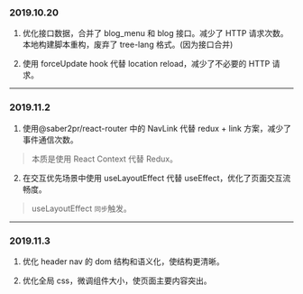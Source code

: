 ### 2019.10.20

1. 优化接口数据，合并了 blog_menu 和 blog 接口。减少了 HTTP 请求次数。
   本地构建脚本重构，废弃了 tree-lang 格式。(因为接口合并)

2. 使用 forceUpdate hook 代替 location reload，减少了不必要的 HTTP 请求。

---

### 2019.11.2

1. 使用@saber2pr/react-router 中的 NavLink 代替 redux + link 方案，减少了事件通信次数。

> 本质是使用 React Context 代替 Redux。

2. 在交互优先场景中使用 useLayoutEffect 代替 useEffect，优化了页面交互流畅度。

> useLayoutEffect `同步`触发。

---

### 2019.11.3

1. 优化 header nav 的 dom 结构和语义化，使结构更清晰。

2. 优化全局 css，微调组件大小，使页面主要内容突出。
